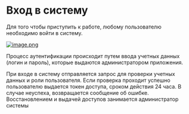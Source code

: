 # Вход в систему

Для того чтобы приступить к работе, любому пользователю необходимо войти в систему.

[![image.png](https://book.winsolutions.ru/uploads/images/gallery/2023-04/scaled-1680-/7xQimage.png)](https://book.winsolutions.ru/uploads/images/gallery/2023-04/7xQimage.png)

Процесс аутентификации происходит путем ввода учетных данных (логин и пароль), которые выдаются администратором приложения.

<p class="callout info"> При входе в систему отправляется запрос для проверки учетных данных и роли пользователя. Если проверка проходит успешно пользователю выдается токен доступа, сроком действия 24 часа.  
В случае неуспеха, возвращается сообщение об ошибке. Восстановлением и выдачей доступов занимается администратор системы</p>